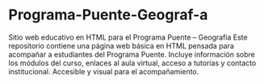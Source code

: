 # Programa-Puente-Geograf-a
Sitio web educativo en HTML para el Programa Puente – Geografía Este repositorio contiene una página web básica en HTML pensada para acompañar a estudiantes del Programa Puente. Incluye información sobre los módulos del curso, enlaces al aula virtual, acceso a tutorías y contacto institucional. Accesible y visual para el acompañamiento.
